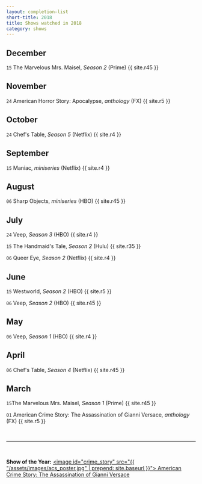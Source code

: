 ```yaml
---
layout: completion-list
short-title: 2018
title: Shows watched in 2018
category: shows
---
```

## December
`15` The Marvelous Mrs. Maisel, _Season 2_ (Prime) {{ site.r45 }}

## November
`24` American Horror Story: Apocalypse, _anthology_ (FX) {{ site.r5 }}

## October
`24` Chef's Table, _Season 5_ (Netflix) {{ site.r4 }}

## September
`15` Maniac, _miniseries_ (Netflix) {{ site.r4 }}

## August
`06` Sharp Objects, _miniseries_ (HBO) {{ site.r45 }}

## July
`24` Veep, _Season 3_ (HBO) {{ site.r4 }}

`15` The Handmaid's Tale, _Season 2_ (Hulu) {{ site.r35 }}

`06` Queer Eye, _Season 2_ (Netflix) {{ site.r4 }}

## June
`15` Westworld, _Season 2_ (HBO) {{ site.r5 }}

`06` Veep, _Season 2_ (HBO) {{ site.r45 }}

## May
`06` Veep, _Season 1_ (HBO) {{ site.r4 }}

## April
`06` Chef's Table, _Season 4_ (Netflix) {{ site.r45 }}

## March
`15`The Marvelous Mrs. Maisel, _Season 1_ (Prime) {{ site.r45 }}

`01` American Crime Story: The Assassination of Gianni Versace, _anthology_ (FX) {{ site.r5 }}

<br>
<hr>
<br>

<b>Show of the Year:</b> <a href="https://www.imdb.com/title/tt2788432/?ref_=ttep_ep_tt"><image id="crime_story" src="{{ "/assets/images/acs_poster.jpg" | prepend: site.baseurl }}"></image> American Crime Story: The Assassination of Gianni Versace</a>
